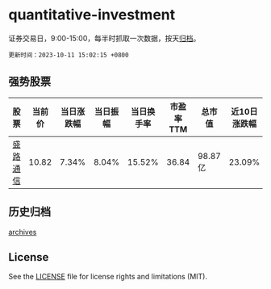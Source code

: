 # quantitative-investment

证券交易日，9:00-15:00，每半时抓取一次数据，按天[归档](archives)。

`更新时间：2023-10-11 15:02:15 +0800`

## 强势股票

|股票|当前价|当日涨跌幅|当日振幅|当日换手率|市盈率TTM|总市值|近10日涨跌幅|
|----|----|----|----|----|----|----|----|
|[盛路通信](https://xueqiu.com/S/SZ002446)|10.82|7.34%|8.04%|15.52%|36.84|98.87亿|23.09%|

## 历史归档

[archives](archives)

## License

See the [LICENSE](LICENSE) file for license rights and limitations (MIT).